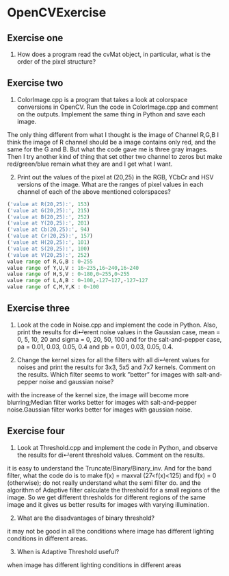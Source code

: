 # OpenCVExercise
## Exercise one
1. How does a program read the cvMat object, in particular, what is the
order of the pixel structure?       <br />
## Exercise two
1. ColorImage.cpp is a program that takes a look at colorspace conversions in OpenCV. Run the code in ColorImage.cpp and comment on the outputs. Implement the same thing in Python and save each image.  <br />

The only thing different from what I thought is the image of Channel R,G,B 
I think the image of R channel should be a image contains only red, and the same for the G and B. But what the code gave me is three gray images. Then I try another kind of thing that set other two channel to zeros but make red/green/blue remain what they are and I get what I want.


2. Print out the values of the pixel at (20,25) in the RGB, YCbCr and HSV versions of the image. What are the ranges of pixel values in each channel of each of the above mentioned colorspaces? <br />

``` python
('value at R(20,25):', 153)
('value at G(20,25):', 215)
('value at B(20,25):', 252)
('value at Y(20,25):', 201)
('value at Cb(20,25):', 94)
('value at Cr(20,25):', 157)
('value at H(20,25):', 101)
('value at S(20,25):', 100)
('value at V(20,25):', 252)
value range of R,G,B : 0~255
value range of Y,U,V : 16~235,16~240,16~240
value range of H,S,V : 0~180,0~255,0~255
value range of L,A,B : 0~100,-127~127,-127~127
value range of C,M,Y,K : 0~100
```


## Exercise three
1. Look at the code in Noise.cpp and implement the code in Python. Also, print the results for di↵erent noise values in the Gaussian case, mean = 0, 5, 10, 20 and sigma = 0, 20, 50, 100 and for the salt-and-pepper case, pa = 0.01, 0.03, 0.05, 0.4 and pb = 0.01, 0.03, 0.05, 0.4. <br />

2. Change the kernel sizes for all the filters with all di↵erent values for noises and print the results for 3x3, 5x5 and 7x7 kernels. Comment on the results. Which filter seems to work ”better” for images with salt-and-pepper noise and gaussian noise?<br />

with the increase of the kernel size, the image will become more blurring;Median filter works better for images with salt-and-pepper noise.Gaussian filter works better for images with gaussian noise.<br />

## Exercise four
1. Look at Threshold.cpp and implement the code in Python, and observe the results for di↵erent threshold values. Comment on the results. <br />

it is easy to understand the Truncate/Binary/Binary_inv. And for the band filter, what the code do is to make f(x) = maxval (27<f(x)<125) and f(x) = 0 (otherwise); do not really understand what the semi filter do. and the algorithm of Adaptive filter calculate the threshold for a small regions of the image. So we get different thresholds for different regions of the same image and it gives us better results for images with varying illumination.<br />

2. What are the disadvantages of binary threshold?<br />

it may not be good in all the conditions where image has different lighting conditions in different areas.<br />

3. When is Adaptive Threshold useful?<br />

when image has different lighting conditions in different areas







